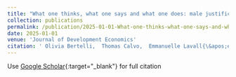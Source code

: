 ```yaml
---
title: "What one thinks, what one says and what one does: male justifications and practices of gender-based violence in Mali"
collection: publications
permalink: /publication/2025-01-01-What-one-thinks-what-one-says-and-what-one-does-male-justifications-and-practices-of-gender-based-violence-in-Mali
date: 2025-01-01
venue: 'Journal of Development Economics'
citation: ' Olivia Bertelli,  Thomas Calvo,  Emmanuelle Lavall{\&apos;e}e,  Marion Mercier,  Sandrine Mespl{\&apos;e}-Somps, &quot;What one thinks, what one says and what one does: male justifications and practices of gender-based violence in Mali.&quot; Journal of Development Economics, 2025.'
---
```

Use [Google Scholar](https://scholar.google.com/scholar?q=What+one+thinks,+what+one+says+and+what+one+does:+male+justifications+and+practices+of+gender+based+violence+in+Mali){:target="_blank"} for full citation